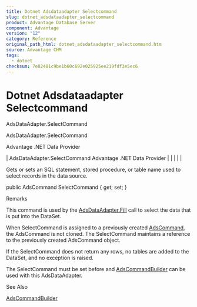 ```yaml
---
title: Dotnet Adsdataadapter Selectcommand
slug: dotnet_adsdataadapter_selectcommand
product: Advantage Database Server
component: Advantage
version: "12"
category: Reference
original_path_html: dotnet_adsdataadapter_selectcommand.htm
source: Advantage CHM
tags:
  - dotnet
checksum: 7e82481c9be1b60c692e025925ee219fdf3e5ec6
---
```


# Dotnet Adsdataadapter Selectcommand

AdsDataAdapter.SelectCommand

AdsDataAdapter.SelectCommand

Advantage .NET Data Provider

| AdsDataAdapter.SelectCommand  Advantage .NET Data Provider |  |  |  |  |

Gets or sets an SQL statement, stored procedure, or table name used to select records in the data source.

public AdsCommand SelectCommand { get; set; }

Remarks

This command is used by the [AdsDataAdapter.Fill](dotnet_adsdataadapter_fill.md) call to select the data that is put into the DataSet.

When SelectCommand is assigned to a previously created [AdsCommand](dotnet_adscommand.md), the AdsCommand is not cloned. The SelectCommand maintains a reference to the previously created AdsCommand object.

If the SelectCommand does not return any rows, no tables are added to the DataSet, and no exception is raised.

The SelectCommand must be set before and [AdsCommandBuilder](dotnet_adscommandbuilder.md) can be used with this AdsDataAdapter.

See Also

[AdsCommandBuilder](dotnet_adscommandbuilder.md)
